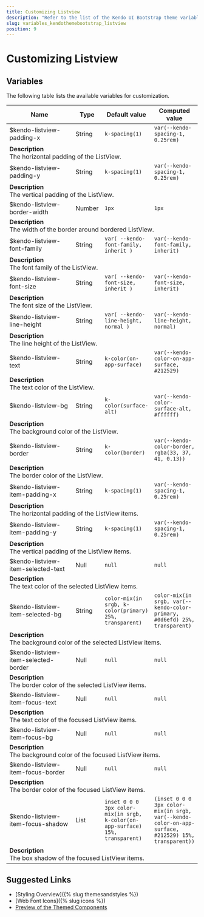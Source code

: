 ```yaml
---
title: Customizing Listview
description: "Refer to the list of the Kendo UI Bootstrap theme variables available for customization."
slug: variables_kendothemebootstrap_listview
position: 9
---
```


# Customizing Listview

## Variables

The following table lists the available variables for customization.

<table class="theme-variables">
    <colgroup>
    <col style="width: 200px; white-space:nowrap;" />
    <col />
    <col />
    <col />
</colgroup>
<thead>
    <tr>
        <th>Name</th>
        <th>Type</th>
        <th>Default value</th>
        <th>Computed value</th>
    </tr>
</thead>
<tbody>
        <tr>
    <td>$kendo-listview-padding-x</td>
    <td>String</td>
    <td><code>k-spacing(1)</code></td>
    <td><code>var(--kendo-spacing-1, 0.25rem)</code></td>
</tr>
<tr>
    <td colspan="4" class="theme-variables-description-container"><div><b>Description</b><div class="theme-variables-description">The horizontal padding of the ListView.</div></div>
    </td>
</tr>
<tr>
    <td>$kendo-listview-padding-y</td>
    <td>String</td>
    <td><code>k-spacing(1)</code></td>
    <td><code>var(--kendo-spacing-1, 0.25rem)</code></td>
</tr>
<tr>
    <td colspan="4" class="theme-variables-description-container"><div><b>Description</b><div class="theme-variables-description">The vertical padding of the ListView.</div></div>
    </td>
</tr>
<tr>
    <td>$kendo-listview-border-width</td>
    <td>Number</td>
    <td><code>1px</code></td>
    <td><code>1px</code></td>
</tr>
<tr>
    <td colspan="4" class="theme-variables-description-container"><div><b>Description</b><div class="theme-variables-description">The width of the border around bordered ListView.</div></div>
    </td>
</tr>
<tr>
    <td>$kendo-listview-font-family</td>
    <td>String</td>
    <td><code>var( --kendo-font-family, inherit )</code></td>
    <td><code>var(--kendo-font-family, inherit)</code></td>
</tr>
<tr>
    <td colspan="4" class="theme-variables-description-container"><div><b>Description</b><div class="theme-variables-description">The font family of the ListView.</div></div>
    </td>
</tr>
<tr>
    <td>$kendo-listview-font-size</td>
    <td>String</td>
    <td><code>var( --kendo-font-size, inherit )</code></td>
    <td><code>var(--kendo-font-size, inherit)</code></td>
</tr>
<tr>
    <td colspan="4" class="theme-variables-description-container"><div><b>Description</b><div class="theme-variables-description">The font size of the ListView.</div></div>
    </td>
</tr>
<tr>
    <td>$kendo-listview-line-height</td>
    <td>String</td>
    <td><code>var( --kendo-line-height, normal )</code></td>
    <td><code>var(--kendo-line-height, normal)</code></td>
</tr>
<tr>
    <td colspan="4" class="theme-variables-description-container"><div><b>Description</b><div class="theme-variables-description">The line height of the ListView.</div></div>
    </td>
</tr>
<tr>
    <td>$kendo-listview-text</td>
    <td>String</td>
    <td><code>k-color(on-app-surface)</code></td>
    <td><code>var(--kendo-color-on-app-surface, #212529)</code></td>
</tr>
<tr>
    <td colspan="4" class="theme-variables-description-container"><div><b>Description</b><div class="theme-variables-description">The text color of the ListView.</div></div>
    </td>
</tr>
<tr>
    <td>$kendo-listview-bg</td>
    <td>String</td>
    <td><code>k-color(surface-alt)</code></td>
    <td><code>var(--kendo-color-surface-alt, #ffffff)</code></td>
</tr>
<tr>
    <td colspan="4" class="theme-variables-description-container"><div><b>Description</b><div class="theme-variables-description">The background color of the ListView.</div></div>
    </td>
</tr>
<tr>
    <td>$kendo-listview-border</td>
    <td>String</td>
    <td><code>k-color(border)</code></td>
    <td><code>var(--kendo-color-border, rgba(33, 37, 41, 0.13))</code></td>
</tr>
<tr>
    <td colspan="4" class="theme-variables-description-container"><div><b>Description</b><div class="theme-variables-description">The border color of the ListView.</div></div>
    </td>
</tr>
<tr>
    <td>$kendo-listview-item-padding-x</td>
    <td>String</td>
    <td><code>k-spacing(1)</code></td>
    <td><code>var(--kendo-spacing-1, 0.25rem)</code></td>
</tr>
<tr>
    <td colspan="4" class="theme-variables-description-container"><div><b>Description</b><div class="theme-variables-description">The horizontal padding of the ListView items.</div></div>
    </td>
</tr>
<tr>
    <td>$kendo-listview-item-padding-y</td>
    <td>String</td>
    <td><code>k-spacing(1)</code></td>
    <td><code>var(--kendo-spacing-1, 0.25rem)</code></td>
</tr>
<tr>
    <td colspan="4" class="theme-variables-description-container"><div><b>Description</b><div class="theme-variables-description">The vertical padding of the ListView items.</div></div>
    </td>
</tr>
<tr>
    <td>$kendo-listview-item-selected-text</td>
    <td>Null</td>
    <td><code>null</code></td>
    <td><code>null</code></td>
</tr>
<tr>
    <td colspan="4" class="theme-variables-description-container"><div><b>Description</b><div class="theme-variables-description">The text color of the selected ListView items.</div></div>
    </td>
</tr>
<tr>
    <td>$kendo-listview-item-selected-bg</td>
    <td>String</td>
    <td><code>color-mix(in srgb, k-color(primary) 25%, transparent)</code></td>
    <td><code>color-mix(in srgb, var(--kendo-color-primary, #0d6efd) 25%, transparent)</code></td>
</tr>
<tr>
    <td colspan="4" class="theme-variables-description-container"><div><b>Description</b><div class="theme-variables-description">The background color of the selected ListView items.</div></div>
    </td>
</tr>
<tr>
    <td>$kendo-listview-item-selected-border</td>
    <td>Null</td>
    <td><code>null</code></td>
    <td><code>null</code></td>
</tr>
<tr>
    <td colspan="4" class="theme-variables-description-container"><div><b>Description</b><div class="theme-variables-description">The border color of the selected ListView items.</div></div>
    </td>
</tr>
<tr>
    <td>$kendo-listview-item-focus-text</td>
    <td>Null</td>
    <td><code>null</code></td>
    <td><code>null</code></td>
</tr>
<tr>
    <td colspan="4" class="theme-variables-description-container"><div><b>Description</b><div class="theme-variables-description">The text color of the focused ListView items.</div></div>
    </td>
</tr>
<tr>
    <td>$kendo-listview-item-focus-bg</td>
    <td>Null</td>
    <td><code>null</code></td>
    <td><code>null</code></td>
</tr>
<tr>
    <td colspan="4" class="theme-variables-description-container"><div><b>Description</b><div class="theme-variables-description">The background color of the focused ListView items.</div></div>
    </td>
</tr>
<tr>
    <td>$kendo-listview-item-focus-border</td>
    <td>Null</td>
    <td><code>null</code></td>
    <td><code>null</code></td>
</tr>
<tr>
    <td colspan="4" class="theme-variables-description-container"><div><b>Description</b><div class="theme-variables-description">The border color of the focused ListView items.</div></div>
    </td>
</tr>
<tr>
    <td>$kendo-listview-item-focus-shadow</td>
    <td>List</td>
    <td><code>inset 0 0 0 3px color-mix(in srgb, k-color(on-app-surface) 15%, transparent)</code></td>
    <td><code>(inset 0 0 0 3px color-mix(in srgb, var(--kendo-color-on-app-surface, #212529) 15%, transparent))</code></td>
</tr>
<tr>
    <td colspan="4" class="theme-variables-description-container"><div><b>Description</b><div class="theme-variables-description">The box shadow of the focused ListView items.</div></div>
    </td>
</tr>
</tbody>
</table>

## Suggested Links

* [Styling Overview]({% slug themesandstyles %})
* [Web Font Icons]({% slug icons %})
* [Preview of the Themed Components](../)

